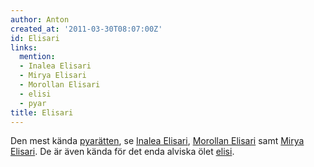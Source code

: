 ```yaml
---
author: Anton
created_at: '2011-03-30T08:07:00Z'
id: Elisari
links:
  mention:
  - Inalea Elisari
  - Mirya Elisari
  - Morollan Elisari
  - elisi
  - pyar
title: Elisari
---
```


Den mest kända [pyarätten], se [Inalea Elisari], [Morollan Elisari] samt [Mirya Elisari]. De är även
kända för det enda alviska ölet [elisi].

  [pyarätten]: pyar
  [Inalea Elisari]: Inalea_Elisari
  [Morollan Elisari]: Morollan_Elisari
  [Mirya Elisari]: Mirya_Elisari
  [elisi]: elisi

